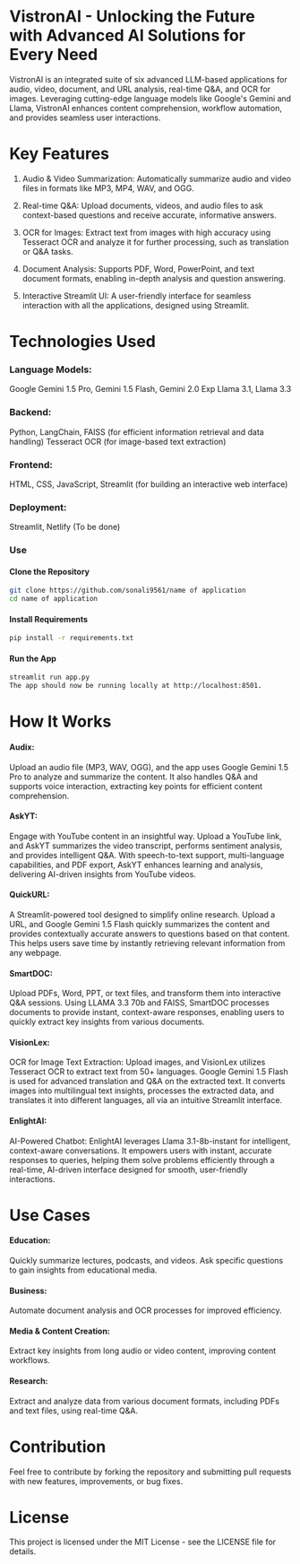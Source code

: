 # VistronAI - Unlocking the Future with Advanced AI Solutions for Every Need
VistronAI is an integrated suite of six advanced LLM-based applications for audio, video, document, and URL analysis, real-time Q&A, and OCR for images. Leveraging cutting-edge language models like Google's Gemini and Llama, VistronAI enhances content comprehension, workflow automation, and provides seamless user interactions.

# Key Features
1. Audio & Video Summarization: 
Automatically summarize audio and video files in formats like MP3, MP4, WAV, and OGG.

2. Real-time Q&A:
Upload documents, videos, and audio files to ask context-based questions and receive accurate, informative answers.

3. OCR for Images:
Extract text from images with high accuracy using Tesseract OCR and analyze it for further processing, such as translation or Q&A tasks.

4. Document Analysis:
Supports PDF, Word, PowerPoint, and text document formats, enabling in-depth analysis and question answering.

5. Interactive Streamlit UI:
A user-friendly interface for seamless interaction with all the applications, designed using Streamlit.


# Technologies Used
### Language Models:
Google Gemini 1.5 Pro, Gemini 1.5 Flash, Gemini 2.0 Exp
Llama 3.1, Llama 3.3

### Backend:
Python, LangChain, FAISS (for efficient information retrieval and data handling)
Tesseract OCR (for image-based text extraction)

### Frontend:
HTML, CSS, JavaScript, Streamlit (for building an interactive web interface)

### Deployment:
Streamlit, Netlify (To be done)

### Use

#### Clone the Repository

```bash
git clone https://github.com/sonali9561/name of application
cd name of application

```
#### Install Requirements
```bash
pip install -r requirements.txt

```
#### Run the App
```bash
streamlit run app.py
The app should now be running locally at http://localhost:8501.
```

# How It Works

#### Audix: 
Upload an audio file (MP3, WAV, OGG), and the app uses Google Gemini 1.5 Pro to analyze and summarize the content. It also handles Q&A and supports voice interaction, extracting key points for efficient content comprehension.

#### AskYT: 
Engage with YouTube content in an insightful way. Upload a YouTube link, and AskYT summarizes the video transcript, performs sentiment analysis, and provides intelligent Q&A. With speech-to-text support, multi-language capabilities, and PDF export, AskYT enhances learning and analysis, delivering AI-driven insights from YouTube videos.

#### QuickURL:
A Streamlit-powered tool designed to simplify online research. Upload a URL, and Google Gemini 1.5 Flash quickly summarizes the content and provides contextually accurate answers to questions based on that content. This helps users save time by instantly retrieving relevant information from any webpage.

#### SmartDOC:
Upload PDFs, Word, PPT, or text files, and transform them into interactive Q&A sessions. Using LLAMA 3.3 70b and FAISS, SmartDOC processes documents to provide instant, context-aware responses, enabling users to quickly extract key insights from various documents.

#### VisionLex:
OCR for Image Text Extraction: Upload images, and VisionLex utilizes Tesseract OCR to extract text from 50+ languages. Google Gemini 1.5 Flash is used for advanced translation and Q&A on the extracted text. It converts images into multilingual text insights, processes the extracted data, and translates it into different languages, all via an intuitive Streamlit interface.

#### EnlightAI:
AI-Powered Chatbot: EnlightAI leverages Llama 3.1-8b-instant for intelligent, context-aware conversations. It empowers users with instant, accurate responses to queries, helping them solve problems efficiently through a real-time, AI-driven interface designed for smooth, user-friendly interactions.

# Use Cases
#### Education: 
Quickly summarize lectures, podcasts, and videos. Ask specific questions to gain insights from educational media.
#### Business: 
Automate document analysis and OCR processes for improved efficiency.
#### Media & Content Creation: 
Extract key insights from long audio or video content, improving content workflows.
#### Research: 
Extract and analyze data from various document formats, including PDFs and text files, using real-time Q&A.

# Contribution
Feel free to contribute by forking the repository and submitting pull requests with new features, improvements, or bug fixes.

# License
This project is licensed under the MIT License - see the LICENSE file for details.
